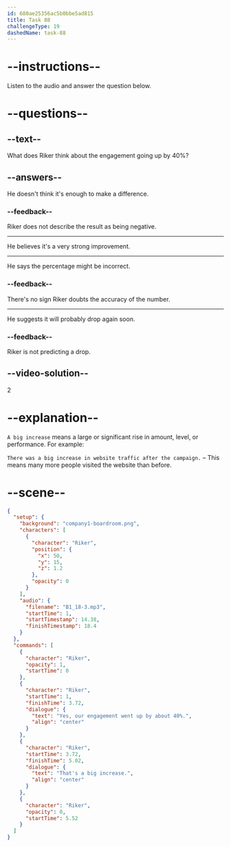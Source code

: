 ```yaml
---
id: 680ae25356ac5b0bbe5ad815
title: Task 88
challengeType: 19
dashedName: task-88
---
```


<!-- (Audio) Riker: Yes, our engagement went up by about 40%. That's a big increase. -->

# --instructions--

Listen to the audio and answer the question below.

# --questions--

## --text--

What does Riker think about the engagement going up by 40%?

## --answers--

He doesn't think it's enough to make a difference.

### --feedback--

Riker does not describe the result as being negative.

---

He believes it's a very strong improvement.

---

He says the percentage might be incorrect.

### --feedback--

There's no sign Riker doubts the accuracy of the number.

---

He suggests it will probably drop again soon.

### --feedback--

Riker is not predicting a drop.

## --video-solution--

2

# --explanation--

`A big increase` means a large or significant rise in amount, level, or performance. For example:

`There was a big increase in website traffic after the campaign.` – This means many more people visited the website than before.

# --scene--

```json
{
  "setup": {
    "background": "company1-boardroom.png",
    "characters": [
      {
        "character": "Riker",
        "position": {
          "x": 50,
          "y": 15,
          "z": 1.2
        },
        "opacity": 0
      }
    ],
    "audio": {
      "filename": "B1_18-3.mp3",
      "startTime": 1,
      "startTimestamp": 14.38,
      "finishTimestamp": 18.4
    }
  },
  "commands": [
    {
      "character": "Riker",
      "opacity": 1,
      "startTime": 0
    },
    {
      "character": "Riker",
      "startTime": 1,
      "finishTime": 3.72,
      "dialogue": {
        "text": "Yes, our engagement went up by about 40%.",
        "align": "center"
      }
    },
    {
      "character": "Riker",
      "startTime": 3.72,
      "finishTime": 5.02,
      "dialogue": {
        "text": "That's a big increase.",
        "align": "center"
      }
    },
    {
      "character": "Riker",
      "opacity": 0,
      "startTime": 5.52
    }
  ]
}
```
